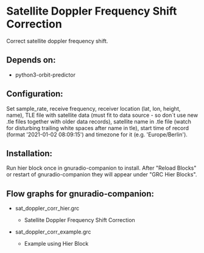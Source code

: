 # Satellite Doppler Frequency Shift Correction

Correct satellite doppler frequency shift.


## Depends on: 

* python3-orbit-predictor


## Configuration:

Set sample_rate, receive frequency, receiver location (lat, lon, height,
name), TLE file with satellite data (must fit to data source - so don´t use
new .tle files together with older data records), satellite name in .tle
file (watch for disturbing trailing white spaces after name in tle), start
time of record (format '2021-01-02 08:09:15') and timezone for it
(e.g. 'Europe/Berlin').


## Installation:

Run hier block once in gnuradio-companion to install. After "Reload Blocks" or restart
of gnuradio-companion they will appear under "GRC Hier Blocks".


## Flow graphs for gnuradio-companion:

* sat_doppler_corr_hier.grc
  * Satellite Doppler Frequency Shift Correction

* sat_doppler_corr_example.grc
  * Example using Hier Block
